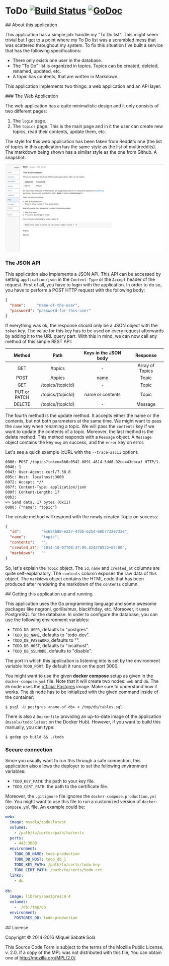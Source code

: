 # ToDo [![Build Status](https://travis-ci.org/mssola/todo.svg?branch=master)](https://travis-ci.org/mssola/todo) [![GoDoc](https://godoc.org/github.com/mssola/todo?status.png)](http://godoc.org/github.com/mssola/todo)

## About this application

This application has a simple job: handle my "To Do list". This might seem
trivial but I got to a point where my To Do list was a scrambled mess that was
scattered throughout my system. To fix this situation I've built a service that
has the following specifications:

* There only exists one user in the database.
* The "To Do" list is organized in topics. Topics can be created, deleted,
  renamed, updated, etc.
* A topic has contents, that are written in Markdown.

This application implements two things: a web application and an API layer.

### The Web Application

The web application has a quite minimalistic design and it only consists of two
different pages:

1. The `login` page.
2. The `topics` page. This is the main page and in it the user can create new
   topics, read their contents, update them, etc.

The style for this web application has been taken from Reddit's one (the list
of topics in this application has the same style as the list of multireddits).
The markdown being shown has a similar style as the one from Github. A
snapshot:

![The main page](public/images/snapshot.png)

### The JSON API

This application also implements a JSON API. This API can be accessed by
setting `application/json` in the `Content-Type` or the `Accept` header of the
request. First of all, you have to login with the application. In order to do
so, you have to perform a POST HTTP request with the following body:

```json
{
  "name":     "name-of-the-user",
  "password": "password-for-this-user"
}
```

If everything was ok, the response should only be a JSON object with the
`token` key. The value for this key has to be used on every request afterwards
by adding it to the URL query part. With this in mind, we can now call any
method of this simple REST API:

|    Method   |        Path       | Keys in the JSON body |     Response    |
|:-----------:|:-----------------:|:---------------------:|:---------------:|
|GET          | /topics           |            -          | Array of Topics |
|POST         | /topics           |          name         |      Topic      |
|GET          | /topics/{topicId} |            -          |      Topic      |
|PUT or PATCH | /topics/{topicId} |    name or contents   |      Topic      |
|DELETE       | /topics/{topicId} |            -          |     Message     |


The fourth method is the update method. It accepts either the name or the
contents, but not both parameters at the same time. We might want to pass the
`name` key when renaming a topic. We will pass the `contents` key if we
want to update the contents of a topic. Moreover, the last method is the delete
method. This method responds with a `Message` object. A `Message` object
contains the key `msg` on success, and the `error` key on error.

Let's see a quick example (cURL with the `--trace-ascii` option):

    0000: POST /topics?token=6b6c0542-0891-4614-5dd8-92ce443dbcaf HTTP/1.
    0040: 1
    0043: User-Agent: curl/7.38.0
    005c: Host: localhost:3000
    0072: Accept: */*
    007f: Content-Type: application/json
    009f: Content-Length: 17
    00b3:
    => Send data, 17 bytes (0x11)
    0000: {"name": "topic"}

The create method will respond with the newly created Topic on success:

```json
{
  "id":         "ec654b88-e227-47bb-6254-60b77329732e",
  "name":       "topic",
  "contents":   "",
  "created_at": "2014-10-07T08:37:05.424276522+02:00",
  "markdown":   ""
}
```

So, let's explain the `Topic` object. The `id`, `name` and `created_at` columns
are quite self-explanatory. The `contents` column exposes the raw data of this
object. The `markdown` object contains the HTML code that has been produced
after rendering the markdown of the `contents` column.

## Getting this application up and running

This application uses the Go programming language and some awesome packages
like negroni, gorilla/mux, blackfriday, etc. Moreover, it uses PostgreSQL
for the database. In order to configure the database, you can use the following
environment variables:

- `TODO_DB_USER`, defaults to "postgres".
- `TODO_DB_NAME`, defaults to "todo-dev".
- `TODO_DB_PASSWORD`, defaults to "".
- `TODO_DB_HOST`, defaults to "localhost".
- `TODO_DB_SSLMODE`, defaults to "disable".

The port in which this application is listening into is set by the environment
variable `TODO_PORT`. By default it runs on the port 3000.

You might want to use the given **docker compose** setup as given in the
`docker-compose.yml` file. Note that it will create two nodes: `web` and `db`.
The `db` node uses the [official Postgres](https://hub.docker.com/_/postgres/)
image. Make sure to understand how it works. The `db` node has to be
initialized with the given command inside of the container:

    $ psql -U postgres <name-of-db> < /tmp/db/tables.sql

There is also a `Dockerfile` providing an up-to-date image of the application
(`mssola/todo:latest` on the Docker Hub). However, if you want to build this
manually, you can type:

    $ godep go build && ./todo

### Secure connection

Since you usually want to run this through a safe connection, this application
also allows the deployer to set the following environment variables:

- `TODO_KEY_PATH`: the path to your key file.
- `TODO_CERT_PATH`: the path to the certificate file.

Moreover, the `.gitignore` file ignores the `docker-compose.production.yml`
file. You might want to use this file to run a customized version of
`docker-compose.yml` file. An example could be:

```yml
web:
  image: mssola/todo:latest
  volumes:
    - /path/to/certs:/path/to/certs
  ports:
    - 443:3000
  environment:
    TODO_DB_NAME: todo-production
    TODO_DB_HOST: todo_db_1
    TODO_KEY_PATH: /path/to/certs/todo.key
    TODO_CERT_PATH: /path/to/certs/todo.crt
  links:
    - db

db:
  image: library/postgres:9.4
  volumes:
    - ./db:/tmp/db
  environment:
    POSTGRES_DB: todo-production
```

## License

Copyright &copy; 2014-2016 Miquel Sabaté Solà

This Source Code Form is subject to the terms of the Mozilla Public
License, v. 2.0. If a copy of the MPL was not distributed with this
file, You can obtain one at http://mozilla.org/MPL/2.0/.
